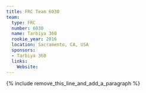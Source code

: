 ```yaml
---
title: FRC Team 6030
team:
  type: FRC
  number: 6030
  name: Tarbiya 360
  rookie_year: 2016
  location: Sacramento, CA, USA
  sponsors:
  - Tarbiya 360
  links:
    Website:
---
```


{% include remove_this_line_and_add_a_paragraph %}